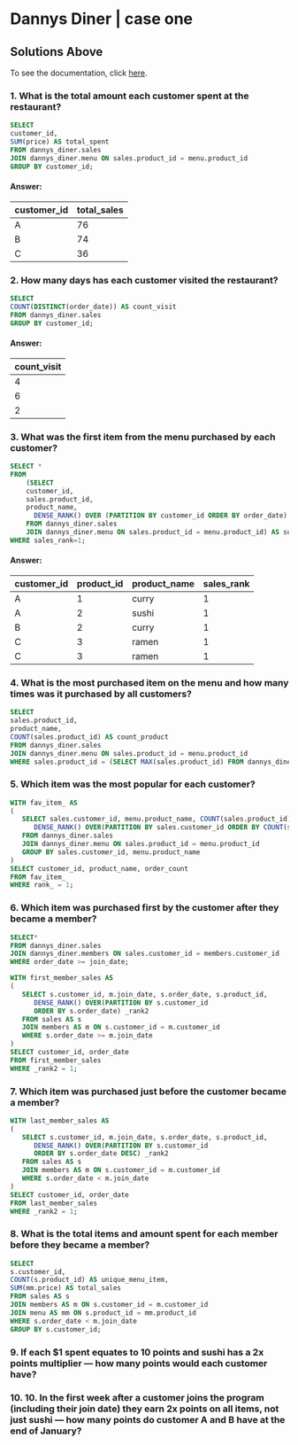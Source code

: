 # Dannys Diner | case one
## Solutions Above
To see the documentation, click [here](https://medium.com/analytics-vidhya/8-week-sql-challenge-case-study-week-1-dannys-diner-2ba026c897ab).

### 1. What is the total amount each customer spent at the restaurant?

````sql
SELECT
customer_id,
SUM(price) AS total_spent
FROM dannys_diner.sales
JOIN dannys_diner.menu ON sales.product_id = menu.product_id
GROUP BY customer_id;
````

#### Answer:
| customer_id | total_sales |
| ----------- | ----------- |
| A           | 76          |
| B           | 74          |
| C           | 36          |

### 2. How many days has each customer visited the restaurant?
````sql
SELECT
COUNT(DISTINCT(order_date)) AS count_visit
FROM dannys_diner.sales
GROUP BY customer_id;
````
#### Answer:
 | count_visit |
 | ----------- |
 | 4           |
 | 6           |
 | 2           |

### 3. What was the first item from the menu purchased by each customer?

````sql
SELECT *
FROM
	(SELECT
    customer_id,
    sales.product_id,
    product_name,
      DENSE_RANK() OVER (PARTITION BY customer_id ORDER BY order_date) sales_rank
	FROM dannys_diner.sales
    JOIN dannys_diner.menu ON sales.product_id = menu.product_id) AS sub_rank
WHERE sales_rank=1;
````
#### Answer:
| customer_id | product_id | product_name | sales_rank |
| ----------- | ---------- | ------------ | ---------- |
| A           |      1     |     curry    | 1          |
| A           |      2     |     sushi    | 1          |
| B           |      2     |     curry    | 1          |
| C           |      3     |     ramen    | 1          |
| C           |      3     |     ramen    | 1          |


### 4. What is the most purchased item on the menu and how many times was it purchased by all customers?

````sql
SELECT  
sales.product_id, 
product_name,
COUNT(sales.product_id) AS count_product
FROM dannys_diner.sales
JOIN dannys_diner.menu ON sales.product_id = menu.product_id
WHERE sales.product_id = (SELECT MAX(sales.product_id) FROM dannys_diner.sales);
````


### 5. Which item was the most popular for each customer?


````sql
WITH fav_item_ AS
(
   SELECT sales.customer_id, menu.product_name, COUNT(sales.product_id) AS order_count,
      DENSE_RANK() OVER(PARTITION BY sales.customer_id ORDER BY COUNT(sales.customer_id) DESC) rank_
   FROM dannys_diner.sales 
   JOIN dannys_diner.menu ON sales.product_id = menu.product_id
   GROUP BY sales.customer_id, menu.product_name
)
SELECT customer_id, product_name, order_count
FROM fav_item_
WHERE rank_ = 1;
````


### 6. Which item was purchased first by the customer after they became a member?

````sql
SELECT*
FROM dannys_diner.sales
JOIN dannys_diner.members ON sales.customer_id = members.customer_id
WHERE order_date >= join_date;

WITH first_member_sales AS 
(
   SELECT s.customer_id, m.join_date, s.order_date, s.product_id,
      DENSE_RANK() OVER(PARTITION BY s.customer_id
      ORDER BY s.order_date) _rank2
   FROM sales AS s
   JOIN members AS m ON s.customer_id = m.customer_id
   WHERE s.order_date >= m.join_date
)
SELECT customer_id, order_date
FROM first_member_sales 
WHERE _rank2 = 1;
````


### 7. Which item was purchased just before the customer became a member?


````sql
WITH last_member_sales AS 
(
   SELECT s.customer_id, m.join_date, s.order_date, s.product_id,
      DENSE_RANK() OVER(PARTITION BY s.customer_id
      ORDER BY s.order_date DESC) _rank2
   FROM sales AS s
   JOIN members AS m ON s.customer_id = m.customer_id
   WHERE s.order_date < m.join_date
)
SELECT customer_id, order_date
FROM last_member_sales 
WHERE _rank2 = 1;
````


### 8. What is the total items and amount spent for each member before they became a member?


````sql
SELECT 
s.customer_id, 
COUNT(s.product_id) AS unique_menu_item, 
SUM(mm.price) AS total_sales
FROM sales AS s
JOIN members AS m ON s.customer_id = m.customer_id
JOIN menu AS mm ON s.product_id = mm.product_id
WHERE s.order_date < m.join_date
GROUP BY s.customer_id;
````


### 9. If each $1 spent equates to 10 points and sushi has a 2x points multiplier — how many points would each customer have?





### 10. 10. In the first week after a customer joins the program (including their join date) they earn 2x points on all items, not just sushi — how many points do customer A and B have at the end of January?
